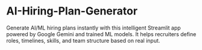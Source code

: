 # AI-Hiring-Plan-Generator
Generate AI/ML hiring plans instantly with this intelligent Streamlit app powered by Google Gemini and trained ML models.   It helps recruiters define roles, timelines, skills, and team structure based on real input.
